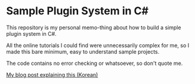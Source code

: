 # Sample Plugin System in C#

This repository is my personal memo-thing about how to build a simple plugin system in C#.

All the online tutorials I could find were unnecessarily complex for me, so I made this bare minimum, easy to understand sample projects.

The code contains no error checking or whatsoever, so don't quote me.

[My blog post explaining this (Korean)](https://sinu.pe.kr/blog/posts/plugin-system-for-cs/)
